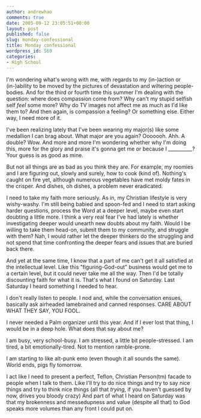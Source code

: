 ```yaml
---
author: andrewhao
comments: true
date: 2005-09-12 23:05:51+00:00
layout: post
published: false
slug: monday-confessional
title: Monday confessional
wordpress_id: 569
categories:
- High School
---
```


I'm wondering what's wrong with me, with regards to my (in-)action or (in-)ability to be moved by the pictures of devastation and wiltering people-bodies. And for the third or fourth time this summer I'm dealing with the question: where does compassion come from? Why can't my stupid selfish self _feel_ some more? Why do TV images not affect me as much as I'd like them to? And then again, is compassion a feeling? Or something else. Either way, I need more of it.

I've been realizing lately that I've been wearing my major(s) like some medallion I can brag about. What major are you again? Ooooooh. Ahh. A double? Wow. And more and more I'm wondering whether why I'm doing this, more for the glory and praise it's gonna get me or because I __________? Your guess is as good as mine.

But not all things are as bad as you think they are. For example, my roomies and I are figuring out, slowly and surely, how to cook (kind of). Nothing's caught on fire yet, although numerous vegetables have met moldy fates in the crisper. And dishes, oh dishes, a problem never eradicated.

I need to take my faith more seriously. As in, my Christian lifestyle is very wishy-washy. I'm still being babied and spoon-fed and I need to start asking harder questions, process the Word at a deeper level, maybe even start doubting a little more. I think a very real fear I've had lately is whether investigating deeper would unearth new doubts about my faith. Would I be willing to take them head-on, submit them to my community, and struggle with them? Nah, I would rather let the deeper thinkers do the struggling and not spend that time confronting the deeper fears and issues that are buried back there.

And yet at the same time, I know that a part of me can't get it all satisfied at the intellectual level. Like this "figuring-God-out" business would get me to a certain level, but it could never take me all the way. Then I'd be totally discounting faith for what it is. That's what I found on Saturday. Last Saturday I heard something I needed to hear.

I don't really listen to people. I nod and, while the conversation ensues, basically ask airheaded lamebrained and canned responses. CARE ABOUT WHAT THEY SAY, YOU FOOL.

I never needed a Palm organizer until this year. And if I ever lost that thing, I would be in a deep hole. What does that say about me?

I am busy, very school-busy. I am stressed, a little bit people-stressed. I am tired, a bit emotionally-tired. Not to mention ramble-prone.

I am starting to like alt-punk emo (even though it all sounds the same). World ends, pigs fly tomorrow.

I act like I need to present a perfect, Teflon, Christian Person(tm) facade to people when I talk to them. Like I'll try to do nice things and try to say nice things and try to think nice things (all that _trying_, if you haven't guessed by now, drives you bloody crazy) And part of what I heard on Saturday was that my brokenness and messedupness and value (despite all that) to God speaks more volumes than any front I could put on.
